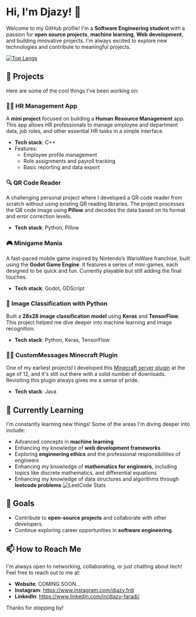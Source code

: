 # Hi, I'm Djazy! 👋

Welcome to my GitHub profile! I'm a **Software Engineering student** with a passion for **open source projects**, **machine learning**, **Web development**, and building innovative projects. I'm always excited to explore new technologies and contribute to meaningful projects. 

[![Top Langs](https://github-readme-stats.vercel.app/api/top-langs/?username=djazy-faradj&hide=gdscript,gap&hide_progress=true&theme=transparent)](https://github.com/anuraghazra/github-readme-stats)

## 🚀 Projects 

Here are some of the cool things I've been working on:

### 🧑‍💻 HR Management App
A **mini project** focused on building a **Human Resource Management** app. This app allows HR professionals to manage employee and department data, job roles, and other essential HR tasks in a simple interface.
- **Tech stack**: C++
- Features:
  - Employee profile management
  - Role assignments and payroll tracking
  - Basic reporting and data export

### 🔍 QR Code Reader
A challenging personal project where I developed a QR code reader from scratch without using existing QR reading libraries. The project processes the QR code image using **Pillow** and decodes the data based on its format and error correction levels.
- **Tech stack**: Python, Pillow
  
### 🎮 Minigame Mania
A fast-paced mobile game inspired by Nintendo’s WarioWare franchise, built using the **Godot Game Engine**. It features a series of mini-games, each designed to be quick and fun. Currently playable but still adding the final touches.
- **Tech stack**: Godot, GDScript

### 🧠 Image Classification with Python
Built a **28x28 image classification model** using **Keras** and **TensorFlow**. This project helped me dive deeper into machine learning and image recognition.
- **Tech stack**: Python, Keras, TensorFlow

### 🧑‍💼 CustomMessages Minecraft Plugin
One of my earliest projects! I developed this [Minecraft server plugin](https://www.curseforge.com/minecraft/bukkit-plugins/privatemessages) at the age of 12, and it's still out there with a solid number of downloads. Revisiting this plugin always gives me a sense of pride.
- **Tech stack**: Java

## 🌱 Currently Learning
I'm constantly learning new things! Some of the areas I'm diving deeper into include:
- Advanced concepts in **machine learning**
- Enhancing my knowledge of **web development frameworks**
- Exploring **engineering ethics** and the professional responsibilities of engineers
- Enhancing my knowledge of **mathematics for engineers**, including topics like discrete mathematics, and differential equations
- Enhancing my knowledge of data structures and algorithms through **leetcode problems**
 ![LeetCode Stats](https://leetcard.jacoblin.cool/jazzzy?theme=dark&font=Noto%20Sans%20Buhid&border_radius=10&show_rank=false&animation=true)

## 🎯 Goals
- Contribute to **open-source projects** and collaborate with other developers.
- Continue exploring career opportunities in **software engineering**.

## 📫 How to Reach Me
I'm always open to networking, collaborating, or just chatting about tech! Feel free to reach out to me at:

- **Website**: COMING SOON...
- **Instagram**: https://www.instagram.com/djazy.frdj
- **LinkedIn**: https://www.linkedin.com/in/djazy-faradj/

Thanks for stopping by!
